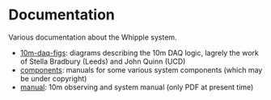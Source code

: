 # Documentation

Various documentation about the Whipple system.

- [10m-daq-figs](https://github.com/Whipple10m/Documentation/tree/main/10m-daq-figs): diagrams describing the 10m DAQ logic, lagrely the work of Stella Bradbury (Leeds) and John Quinn (UCD)
- [components](https://github.com/Whipple10m/Documentation/tree/main/components): manuals for some various system components (which may be under copyright)
- [manual](https://github.com/Whipple10m/Documentation/tree/main/manual): 10m observing and system manual (only PDF at present time)
